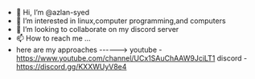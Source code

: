 - 👋 Hi, I’m @azlan-syed
- 👀 I’m interested in linux,computer programming,and computers
- 💞️ I’m looking to collaborate on my discord server
- 📫 How to reach me ...
- here are my approaches ------> youtube - https://www.youtube.com/channel/UCx1SAuChAAW9JciLT1  discord - https://discord.gg/KXXWUyV8e4
